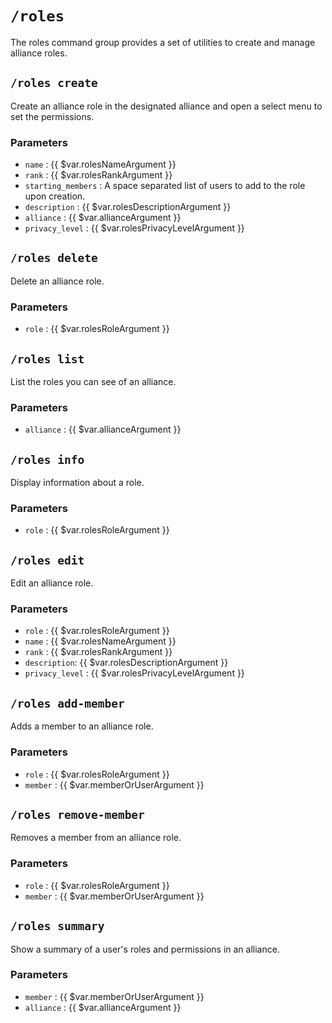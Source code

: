 # `/roles`

The roles command group provides a set of utilities to create and
manage alliance roles.

## `/roles create`

Create an alliance role in the designated alliance and open a
select menu to set the permissions.

### Parameters

- `name` : {{ $var.rolesNameArgument }}
- `rank` : {{ $var.rolesRankArgument }}
- `starting_members` : A space separated list of users to add to the role upon creation.
- `description` : {{ $var.rolesDescriptionArgument }}
- `alliance` : {{ $var.allianceArgument }}
- `privacy_level` : {{ $var.rolesPrivacyLevelArgument }}

## `/roles delete`

Delete an alliance role.

### Parameters

- `role` : {{ $var.rolesRoleArgument }}

## `/roles list`

List the roles you can see of an alliance.

### Parameters

- `alliance` : {{ $var.allianceArgument }}

## `/roles info`

Display information about a role.

### Parameters

- `role` : {{ $var.rolesRoleArgument }}

## `/roles edit`

Edit an alliance role.

### Parameters

- `role` : {{ $var.rolesRoleArgument }}
- `name` : {{ $var.rolesNameArgument }}
- `rank` : {{ $var.rolesRankArgument }}
- `description`: {{ $var.rolesDescriptionArgument }}
- `privacy_level` : {{ $var.rolesPrivacyLevelArgument }}

## `/roles add-member`

Adds a member to an alliance role.

### Parameters

- `role` : {{ $var.rolesRoleArgument }}
- `member` : {{ $var.memberOrUserArgument }}

## `/roles remove-member`

Removes a member from an alliance role.

### Parameters

- `role` : {{ $var.rolesRoleArgument }}
- `member` : {{ $var.memberOrUserArgument }}

## `/roles summary`

Show a summary of a user's roles and permissions in an alliance.

### Parameters

- `member` : {{ $var.memberOrUserArgument }}
- `alliance` : {{ $var.allianceArgument }}
